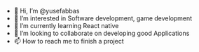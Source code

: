 - 👋 Hi, I’m @yusefabbas
- 👀 I’m interested in Software development, game development 
- 🌱 I’m currently learning React native
- 💞️ I’m looking to collaborate on developing good Applications
- 📫 How to reach me to finish a project

<!---
yusefabbas-A/yusefabbas-A is a ✨ special ✨ repository because its `README.md` (this file) appears on your GitHub profile.
You can click the Preview link to take a look at your changes.
--->
